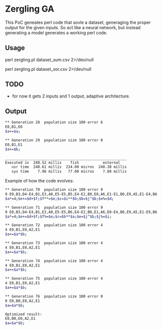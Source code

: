 # Zergling GA


This PoC geneates perl code that sovle a dataset, generaging the proper output for the given inputs.
So act like a neural network, but instead generating a model generates a working perl code.


## Usage
perl zergling.pl dataset_sum.csv 2>/dev/null

perl zergling.pl dataset_xor.csv 2>/dev/null

## TODO
- for now it gets 2 inputs and 1 output, adaptive architecture.


## Output
```bash
** Generation 28  population size 100 error 6
E0,B1,E0
$a+=$a;

** Generation 29  population size 100 error 0
E0,B1,E1
$a+=$b;

________________________________________________________
Executed in  248.52 millis    fish           external 
   usr time  240.61 millis  234.00 micros  240.38 millis 
   sys time    7.96 millis   77.00 micros    7.88 millis 

```


Example of how the code evolves:
```bash
** Generation 70  population size 100 error 9
9 E0,B3,D4-E4,B1,E3,A0,E5-E5,B5,E4-E2,B0,E8,A6,E1-E1,B0,E9,A5,E1-E4,B6,E3
$a*=4;$e+=$d+$f;$f**=$e;$c=$i**$b;$b=$j^$b;$e%=$d;

** Generation 71  population size 100 error 9
9 E0,B3,D4-E4,B1,E3,A0,E5-E5,B6,E4-E2,B0,E1,A6,E0-E4,B0,E9,A5,E1-E9,B6,E8
$a*=4;$e+=$d+$f;$f%=$e;$c=$b**$a;$e=$j^$b;$j%=$i;

** Generation 72  population size 100 error 4
4 E0,B1,E0,A2,E1
$a+=$a*$b;

** Generation 73  population size 100 error 4
4 E0,B1,E0,A2,E1
$a+=$a*$b;

** Generation 74  population size 100 error 4
4 E0,B1,E0,A2,E1
$a+=$a*$b;

** Generation 75  population size 100 error 4
4 E0,B1,E0,A2,E1
$a+=$a*$b;

** Generation 76  population size 100 error 0
0 E0,B0,E0,A2,E1
$a=$a*$b;

Optimized result:
E0,B0,E0,A2,E1
$a=$a*$b;

```



